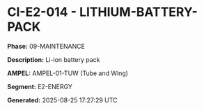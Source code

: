 # CI-E2-014 - LITHIUM-BATTERY-PACK

**Phase:** 09-MAINTENANCE

**Description:** Li-ion battery pack

**AMPEL:** AMPEL-01-TUW (Tube and Wing)

**Segment:** E2-ENERGY

**Generated:** 2025-08-25 17:27:29 UTC
